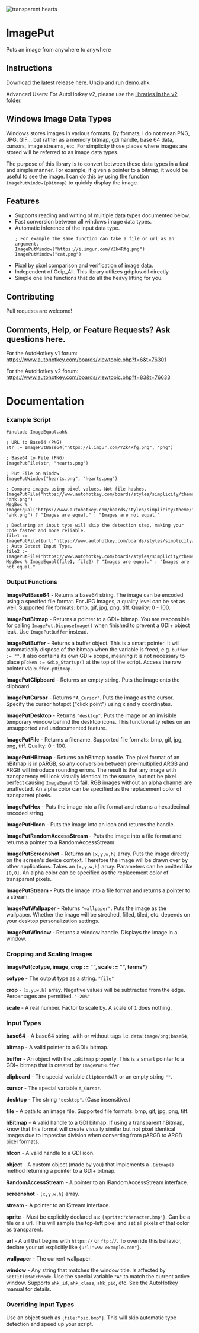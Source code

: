 ![transparent hearts](https://i.imgur.com/XSJKgbb.png)
# ImagePut
Puts an image from anywhere to anywhere

## Instructions

Download the latest release [here.](https://github.com/iseahound/ImagePut/releases/download/r2021.01.14/ImagePut.v1.zip)
Unzip and run demo.ahk. 

Advanced Users: For AutoHotkey v2, please use the [libraries in the v2 folder.](https://github.com/iseahound/ImagePut/blob/master/v2/ImagePut.ahk)

## Windows Image Data Types

Windows stores images in various formats. By formats, I do not mean PNG, JPG, GIF... but rather as a memory bitmap, gdi handle, base 64 data, cursors, image streams, etc. For simplicity those places where images are stored will be referred to as image data types. 

The purpose of this library is to convert between these data types in a fast and simple manner. For example, if given a pointer to a bitmap, it would be useful to see the image. I can do this by using the function ```ImagePutWindow(pBitmap)``` to quickly display the image. 

## Features

* Supports reading and writing of multiple data types documented below. 
* Fast conversion between all windows image data types. 
* Automatic inference of the input data type. 
    ```
    ; For example the same function can take a file or url as an argument. 
    ImagePutWindow("https://i.imgur.com/YZk4Rfg.png")
    ImagePutWindow("cat.png")
    ```
* Pixel by pixel comparison and verification of image data. 
* Independent of Gdip_All. This library utilizes gdiplus.dll directly. 
* Simple one line functions that do all the heavy lifting for you. 

## Contributing

Pull requests are welcome!

## Comments, Help, or Feature Requests? Ask questions here. 

For the AutoHotkey v1 forum: https://www.autohotkey.com/boards/viewtopic.php?f=6&t=76301

For the AutoHotkey v2 forum: https://www.autohotkey.com/boards/viewtopic.php?f=83&t=76633

# Documentation

### Example Script

    #include ImageEqual.ahk

    ; URL to Base64 (PNG)
    str := ImagePutBase64("https://i.imgur.com/YZk4Rfg.png", "png")

    ; Base64 to File (PNG)
    ImagePutFile(str, "hearts.png")

    ; Put File on Window
    ImagePutWindow("hearts.png", "hearts.png")

    ; Compare images using pixel values. Not file hashes.
    ImagePutFile("https://www.autohotkey.com/boards/styles/simplicity/theme/images/logo.png", "ahk.png")
    MsgBox % ImageEqual("https://www.autohotkey.com/boards/styles/simplicity/theme/images/logo.png", "ahk.png") ? "Images are equal." : "Images are not equal."

    ; Declaring an input type will skip the detection step, making your code faster and more reliable.
    file1 := ImagePutFile({url:"https://www.autohotkey.com/boards/styles/simplicity/theme/images/logo.png"})
    ; Auto Detect Input Type.
    file2 := ImagePutFile("https://www.autohotkey.com/boards/styles/simplicity/theme/images/logo.png")
    MsgBox % ImageEqual(file1, file2) ? "Images are equal." : "Images are not equal."

### Output Functions

**ImagePutBase64** - Returns a base64 string. The image can be encoded using a specifed file format. For JPG images, a quality level can be set as well. Supported file formats: bmp, gif, jpg, png, tiff. Quality: 0 - 100. 

**ImagePutBitmap** - Returns a pointer to a GDI+ bitmap. You are responsible for calling `ImagePut.DisposeImage()` when finished to prevent a GDI+ object leak. Use `ImagePutBuffer` instead. 

**ImagePutBuffer** - Returns a buffer object. This is a smart pointer. It will automatically dispose of the bitmap when the variable is freed, e.g. `buffer := ""`. It also contains its own GDI+ scope, meaning it is not necessary to place `pToken := Gdip_Startup()` at the top of the script. Access the raw pointer via `buffer.pBitmap`. 

**ImagePutClipboard** - Returns an empty string. Puts the image onto the clipboard. 

**ImagePutCursor** - Returns `"A_Cursor"`. Puts the image as the cursor. Specify the cursor hotspot ("click point") using x and y coordinates. 

**ImagePutDesktop** - Returns `"desktop"`. Puts the image on an invisible temporary window behind the desktop icons. This functionality relies on an unsupported and undocumented feature.

**ImagePutFile** - Returns a filename. Supported file formats: bmp, gif, jpg, png, tiff. Quality: 0 - 100.

**ImagePutHBitmap** - Returns an hBitmap handle. The pixel format of an hBitmap is in pARGB, so any conversion between pre-multiplied ARGB and ARGB will introduce rounding errors. The result is that any image with transparency will look visually identical to the source, but not be pixel perfect causing `ImageEqual` to fail. RGB images without an alpha channel are unaffected. An alpha color can be specified as the replacement color of transparent pixels. 

**ImagePutHex** - Puts the image into a file format and returns a hexadecimal encoded string.

**ImagePutHIcon** - Puts the image into an icon and returns the handle.

**ImagePutRandomAccessStream** - Puts the image into a file format and returns a pointer to a RandomAccessStream.

**ImagePutScreenshot** - Returns an `[x,y,w,h]` array. Puts the image directly on the screen's device context. Therefore the image will be drawn over by other applications. Takes an `[x,y,w,h]` array. Parameters can be omitted like `[0,0]`. An alpha color can be specified as the replacement color of transparent pixels. 

**ImagePutStream** - Puts the image into a file format and returns a pointer to a stream.

**ImagePutWallpaper** - Returns `"wallpaper"`. Puts the image as the wallpaper. Whether the image will be streched, filled, tiled, etc. depends on your desktop personalization settings. 

**ImagePutWindow** - Returns a window handle. Displays the image in a window.

### Cropping and Scaling Images

**ImagePut(cotype, image, crop := "", scale := "", terms\*)**

**cotype** - The output type as a string. `"file"`

**crop** - `[x,y,w,h]` array. Negative values will be subtracted from the edge. Percentages are permitted. `"-20%"`

**scale** - A real number. Factor to scale by. A scale of `1` does nothing. 

### Input Types

**base64** - A base64 string, with or without tags i.e. `data:image/png;base64,`

**bitmap** - A valid pointer to a GDI+ bitmap. 

**buffer** - An object with the `.pBitmap` property. This is a smart pointer to a GDI+ bitmap that is created by `ImagePutBuffer`. 

**clipboard** - The special variable `ClipboardAll` or an empty string `""`. 

**cursor** - The special variable `A_Cursor`. 

**desktop** - The string `"desktop"`. (Case insensitive.)

**file** - A path to an image file. Supported file formats: bmp, gif, jpg, png, tiff. 

**hBitmap** - A valid handle to a GDI bitmap. If using a transparent hBitmap, know that this format will create visually similar but not pixel identical images due to imprecise division when converting from pARGB to ARGB pixel formats. 

**hIcon** - A valid handle to a GDI icon.

**object** - A custom object (made by you) that implements a `.Bitmap()` method returning a pointer to a GDI+ bitmap. 

**RandomAccessStream** - A pointer to an IRandomAccessStream interface.

**screenshot** - `[x,y,w,h]` array. 

**stream** - A pointer to an IStream interface.

**sprite** - Must be explicitly declared as: `{sprite:"character.bmp"}`. Can be a file or a url. This will sample the top-left pixel and set all pixels of that color as transparent. 

**url** - A url that begins with `https://` or `ftp://`. To override this behavior, declare your url explicitly like `{url:"www.example.com"}`. 

**wallpaper** - The current wallpaper. 

**window** - Any string that matches the window title. Is affected by `SetTitleMatchMode`. Use the special variable `"A"` to match the current active window. Supports `ahk_id`, `ahk_class`, `ahk_pid`, etc. See the AutoHotkey manual for details. 

### Overriding Input Types
Use an object such as `{file:"pic.bmp"}`. This will skip automatic type detection and speed up your script. 
